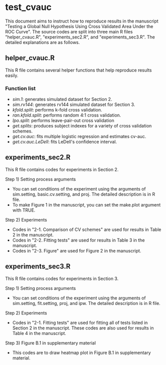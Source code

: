 # test_cvauc
This document aims to instruct how to reproduce results in the manuscript "Testing a Global Null Hypothesis Using Cross Validated Area Under the ROC Curve". The source codes are split into three main R files "helper_cvauc.R", "experiments_sec2.R", and "experiments_sec3.R". The detailed explanations are as follows.

## helper_cvauc.R
This R file contains several helper functions that help reproduce results easily.

### Function list
- *sim.1*: generates simulated dataset for Section 2.
- *sim.rv144*: generates rv144 simulated dataset for Section 3.
- *kfold.split*: performs k-fold cross validation.
- *ran.kfold.split*: performs random 4:1 cross validation.
- *lpo.split*: performs leave-pair-out cross validation
- *get.splits*: produces subject indexes for a variety of cross validation schemes.
- *get.cv.auc*: fits multiple logistic regression and estimates cv-auc.
- *get.cv.auc.LeDell*: fits LeDell's confidence interval.

## experiments_sec2.R
This R file contains codes for experiments in Section 2.

Step 1) Setting process arguments
- You can set conditions of the experiment using the arguments of sim.setting, basic.cv.setting, and proj. The detailed description is in R file.
- To make Figure 1 in the manuscript, you can set the make.plot argument with TRUE.

Step 2) Experiments
- Codes in "2-1. Comparison of CV schemes" are used for results in Table 2 in the manuscript.
- Codes in "2-2. Fitting tests" are used for results in Table 3 in the manuscript.
- Codes in "2-3. Figure" are used for Figure 2 in the manuscript.

## experiments_sec3.R
This R file contains codes for experiments in Section 3.

Step 1) Setting process arguments
- You can set conditions of the experiment using the arguments of sim.setting, fit.setting, proj, and ipw. The detailed description is in R file.

Step 2) Experiments
- Codes in "2-1. Fitting tests" are used for fitting all of tests listed in Section 2 in the manuscript. These codes are also used for results in Table 4 in the manuscript.

Step 3) Figure B.1 in supplementary material
- This codes are to draw heatmap plot in Figure B.1 in supplementary material.
